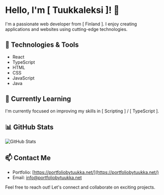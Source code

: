 # Hello, I'm [ Tuukkaleksi ]! 👋

I'm a passionate web developer from [ Finland ]. I enjoy creating applications and websites using cutting-edge technologies.

## 🔧 Technologies & Tools

- React
- TypeScript
- HTML
- CSS
- JavaScript
- Java

## 🌱 Currently Learning

I'm currently focused on improving my skills in [ Scripting ] / [ TypeScript ].

## 📊 GitHub Stats

![GitHub Stats](https://github-readme-stats.vercel.app/api?username=Tuukkaleksi&show_icons=true&theme=radical)

## 📫 Contact Me

<!--- LinkedIn: [Your LinkedIn Profile](Your LinkedIn Profile Link) -->
- Portfolio: [https://portfoliobytuukka.net/](https://portfoliobytuukka.net/)
- Email: info@portfoliobytuukka.net

Feel free to reach out! Let's connect and collaborate on exciting projects.


<!---
Tuukkaleksi/Tuukkaleksi is a ✨ special ✨ repository because its `README.md` (this file) appears on your GitHub profile.
You can click the Preview link to take a look at your changes.
--->

